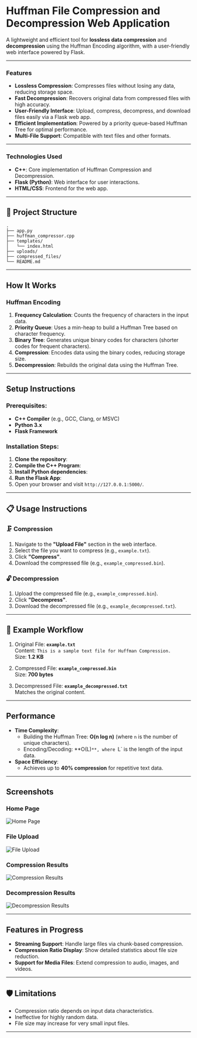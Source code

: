 # Huffman File Compression and Decompression Web Application

A lightweight and efficient tool for **lossless data compression** and **decompression** using the Huffman Encoding algorithm, with a user-friendly web interface powered by Flask.

---

### Features

- **Lossless Compression**: Compresses files without losing any data, reducing storage space.
- **Fast Decompression**: Recovers original data from compressed files with high accuracy.
- **User-Friendly Interface**: Upload, compress, decompress, and download files easily via a Flask web app.
- **Efficient Implementation**: Powered by a priority queue-based Huffman Tree for optimal performance.
- **Multi-File Support**: Compatible with text files and other formats.

---

### Technologies Used

- **C++**: Core implementation of Huffman Compression and Decompression.
- **Flask (Python)**: Web interface for user interactions.
- **HTML/CSS**: Frontend for the web app.

---

## 📂 Project Structure

```
.
├── app.py                       
├── huffman_compressor.cpp       
├── templates/
│   └── index.html             
├── uploads/                     
├── compressed_files/            
└── README.md                     
```

---

## How It Works

### Huffman Encoding
1. **Frequency Calculation**: Counts the frequency of characters in the input data.
2. **Priority Queue**: Uses a min-heap to build a Huffman Tree based on character frequency.
3. **Binary Tree**: Generates unique binary codes for characters (shorter codes for frequent characters).
4. **Compression**: Encodes data using the binary codes, reducing storage size.
5. **Decompression**: Rebuilds the original data using the Huffman Tree.

---

##  Setup Instructions

### Prerequisites:
- **C++ Compiler** (e.g., GCC, Clang, or MSVC)
- **Python 3.x**
- **Flask Framework**

### Installation Steps:
1. **Clone the repository**:
2. **Compile the C++ Program**:
3. **Install Python dependencies**:
4. **Run the Flask App**:
5. Open your browser and visit `http://127.0.0.1:5000/`.
---

## 📋 Usage Instructions

### 🗜️ Compression
1. Navigate to the **"Upload File"** section in the web interface.
2. Select the file you want to compress (e.g., `example.txt`).
3. Click **"Compress"**.
4. Download the compressed file (e.g., `example_compressed.bin`).

### 🔓 Decompression
1. Upload the compressed file (e.g., `example_compressed.bin`).
2. Click **"Decompress"**.
3. Download the decompressed file (e.g., `example_decompressed.txt`).

---

## 🧪 Example Workflow

1. Original File: **`example.txt`**  
   Content: `This is a sample text file for Huffman Compression.`  
   Size: **1.2 KB**

2. Compressed File: **`example_compressed.bin`**  
   Size: **700 bytes**

3. Decompressed File: **`example_decompressed.txt`**  
   Matches the original content.

---

## Performance

- **Time Complexity**:
  - Building the Huffman Tree: **O(n log n)** (where `n` is the number of unique characters).
  - Encoding/Decoding: **O(L)`**, where `L` is the length of the input data.
- **Space Efficiency**:
  - Achieves up to **40% compression** for repetitive text data.

---

## Screenshots

### Home Page
![Home Page](DOCS/Home%20Page.jpg)

### File Upload
![File Upload](DOCS/File%20upload.jpg)

### Compression Results
![Compression Results](DOCS/Compression%20Results.jpg)

### Decompression Results
![Decompression Results](DOCS/Decompression%20Results.jpg)

---

## Features in Progress

- **Streaming Support**: Handle large files via chunk-based compression.
- **Compression Ratio Display**: Show detailed statistics about file size reduction.
- **Support for Media Files**: Extend compression to audio, images, and videos.

---

## 🛡️ Limitations

- Compression ratio depends on input data characteristics.
- Ineffective for highly random data.
- File size may increase for very small input files.

---
